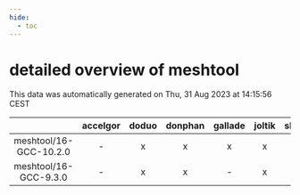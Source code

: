 ```yaml
---
hide:
  - toc
---
```


detailed overview of meshtool
=============================


This data was automatically generated on Thu, 31 Aug 2023 at 14:15:56 CEST  

| |accelgor|doduo|donphan|gallade|joltik|skitty|swalot|victini|
| :---: | :---: | :---: | :---: | :---: | :---: | :---: | :---: | :---: |
|meshtool/16-GCC-10.2.0|-|x|x|x|x|x|x|x|
|meshtool/16-GCC-9.3.0|-|x|x|-|x|x|x|x|
